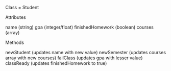 Class = Student

Attributes

name (string)
gpa (integer/float)
finishedHomework (boolean)
courses (array)

Methods

newStudent (updates name with new value)
newSemester (updates courses array with new courses)
failClass (updates gpa with lesser value)
classReady (updates finishedHomework to true)
